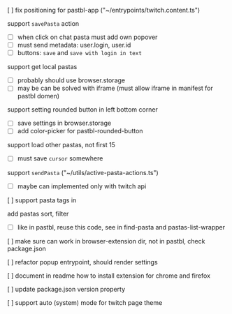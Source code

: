 [ ] fix positioning for pastbl-app ("~/entrypoints/twitch.content.ts")

support `savePasta` action 
- [ ] when click on chat pasta must add own popover
- [ ] must send metadata: user.login, user.id
- [ ] buttons: `save` and `save with login in text` 

support get local pastas
- [ ] probably should use browser.storage
- [ ] may be can be solved with iframe (must allow iframe in manifest for pastbl domen)

support setting rounded button in left bottom corner
- [ ] save settings in browser.storage
- [ ] add color-picker for pastbl-rounded-button

support load other pastas, not first 15 
- [ ] must save `cursor` somewhere

support `sendPasta` ("~/utils/active-pasta-actions.ts")
- [ ] maybe can implemented only with twitch api

[ ] support pasta tags in <pastbl-pasta />

add pastas sort, filter
- [ ] like in pastbl, reuse this code, see in find-pasta and pastas-list-wrapper

[ ] make sure can work in browser-extension dir, not in pastbl, check package.json

[ ] refactor popup entrypoint, should render settings

[ ] document in readme how to install extension for chrome and firefox

[ ] update package.json version property 

[ ] support auto (system) mode for twitch page theme 
